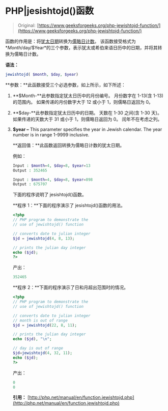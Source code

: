 # PHP|jesishtojd()函数

> Original: [https://www.geeksforgeeks.org/php-jewishtojd-function/](https://www.geeksforgeeks.org/php-jewishtojd-function/)

函数的作用是：将[犹太日期](https://en.wikipedia.org/wiki/Hebrew_calendar)转换为[儒略日计数](https://en.wikipedia.org/wiki/Julian_calendar)。 该函数接受格式为*$Month/$day/$Year*的三个参数，表示犹太或希伯来语日历中的日期，并将其转换为儒略日计数。

**语法：**

```php
jewishtojd( $month, $day, $year) 
```

**参数：**此函数接受三个必选参数，如上所示，如下所述：

1.  **$Month-**此参数指定犹太日历中的月份编号。 月份数字在 1-13(含 1-13)的范围内。 如果传递的月份数字大于 12 或小于 1，则儒略日返回为 0。
2.  **$day-**此参数指定犹太日历中的日期。 天数在 1-30 之间(含 1-30 天)。 如果传递的天数大于 31 或小于 1，则儒略日返回为 0。 闰年不在考虑之列。
3.  **$year –** This parameter specifies the year in Jewish calendar. The year number is in range 1-9999 inclusive.

    **返回值：**此函数返回转换为儒略日计数的犹太日期。

    例如：

    ```php
    Input : $month=4, $day=8, $year=13
    Output : 352465

    Input : $month=4, $day=8, $year=898
    Output : 675707

    ```

    下面的程序说明了 jesishtojd()函数。

    **程序 1：**下面的程序演示了 jesishtojd()函数的用法。

    ```php
    <?php
    // PHP program to demonstrate the
    // use of jewishtojd() function 

    // converts date to julian integer 
    $jd = jewishtojd(4, 8, 13);

    // prints the julian day integer
    echo ($jd);
    ?>
    ```

    产出：

    ```php
    352465
    ```

    **程序 2：**下面的程序演示了日和月超出范围时的情况。

    ```php
    <?php
    // PHP program to demonstrate the
    // use of jewishtojd() function 

    // converts date to julian integer 
    // month is out of range
    $jd = jewishtojd(22, 8, 11);

    // prints the julian day integer
    echo ($jd), "\n"; 

    // day is out of range
    $jd=jewishtojd(4, 32, 11);
    echo ($jd); 
    ?>
    ```

    产出：

    ```php
    0
    0
    ```

    **引用：**
    [http://php.net/manual/en/function.jewishtojd.php](http://php.net/manual/en/function.jewishtojd.php)